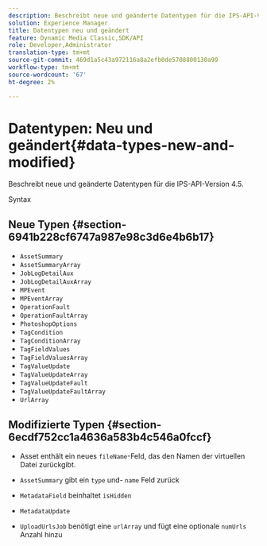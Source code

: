 ```yaml
---
description: Beschreibt neue und geänderte Datentypen für die IPS-API-Version 4.5.
solution: Experience Manager
title: Datentypen neu und geändert
feature: Dynamic Media Classic,SDK/API
role: Developer,Administrator
translation-type: tm+mt
source-git-commit: 469d1a5c43a972116a8a2efb0de5708800130a99
workflow-type: tm+mt
source-wordcount: '67'
ht-degree: 2%

---
```



# Datentypen: Neu und geändert{#data-types-new-and-modified}

Beschreibt neue und geänderte Datentypen für die IPS-API-Version 4.5.

Syntax

## Neue Typen {#section-6941b228cf6747a987e98c3d6e4b6b17}

* `AssetSummary`
* `AssetSummaryArray`
* `JobLogDetailAux`
* `JobLogDetailAuxArray`
* `MPEvent`
* `MPEventArray`
* `OperationFault`
* `OperationFaultArray`
* `PhotoshopOptions`
* `TagCondition`
* `TagConditionArray`
* `TagFieldValues`
* `TagFieldValuesArray`
* `TagValueUpdate`
* `TagValueUpdateArray`
* `TagValueUpdateFault`
* `TagValueUpdateFaultArray`
* `UrlArray`

## Modifizierte Typen {#section-6ecdf752cc1a4636a583b4c546a0fccf}

* Asset enthält ein neues `fileName`-Feld, das den Namen der virtuellen Datei zurückgibt.
* `AssetSummary` gibt ein  `type` und- `name` Feld zurück

* `MetadataField` beinhaltet `isHidden`

* `MetadataUpdate`
* `UploadUrlsJob` benötigt eine  `urlArray` und fügt eine optionale  `numUrls` Anzahl hinzu

